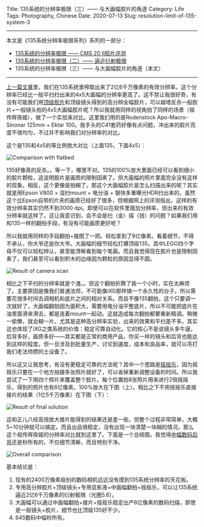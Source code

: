 Title: 135系统的分辨率极限（三）—— 与大画幅胶片的角逐
Category: Life
Tags: Photography, Chinese
Date: 2020-07-13
Slug: resolution-limit-of-135-system-3


---

本文是《135系统分辨率极限系列》系列的一部分：

* [135系统的分辨率极限 —— CMS 20 II胶片评测](/resolution-limit-of-135-system.html)
* [135系统的分辨率极限（二）—— 逼近衍射极限](/resolution-limit-of-135-system-2.html)
* 135系统的分辨率极限（三）—— 与大画幅胶片的角逐（本文）

---

[上一篇文章](/resolution-limit-of-135-system-2.html)里，我们在135系统里榨取出来了2亿6千万像素的有效分辨率。这个分辨率已经比一般平扫扫出来的4x5大画幅的分辨率更高了。这不禁让我很好奇，有没有可能我们用[顶级胶片](/resolution-limit-of-135-system.html)和顶级镜头得到的高分辨全幅胶片，可以越塔反杀一般胶片+一般镜头拍的4x5大画幅胶片呢？所以我就用同样的视角拍了同样的场景（祖传辉夜姬），做了一个实验来对比。这里我们用的是Rodenstock Apo-Macro-Sinonar 125mm + Ektar 100。我手头的C41套药好像有点问题，冲出来的胶片亮度不很均匀，不过并不影响我们对分辨率的对比。

这个是135和4x5的等比例放大对比（上面135，下面4x5）：

![Comparison with flatbed](/images/scan_large_format_comparison_flatbed.jpg)

135好像真的反杀。。等一下，哪里不对。135的100%放大里面已经可以看到细小的胶片颗粒，这说明胶片是画质的限制因素了。但大画幅的照片里面完全没有这样的现象。相反，这个更像是拍糊了。那这个大画幅胶片是怎么扫描出来的呢？其实就是用Epson V800 + 湿扫mount + 电分油 + 银快多重曝光HDR扫出来的。虽然这个比Epson自带的片夹的画质已经好了很多，但根据网上的评测指出，这样的有效分辨率其实仍然不到3000 dpi。即使可以在软件里面加分辨率，但出来的有效分辨率就这样了。这让我意识到，会不会是扫（金）描（钱）的问题？如果我们用和135一样的翻拍手段，有没有可能画质更好呢？

所以我就用同样的手段翻拍+接图了一把。轻松拿到了8亿像素。看着细节，不得不承认，你大爷还是你大爷。大画幅的细节轻松打爆顶级135。其中LEGO四个字母不仅可以轻松辨认，甚至能清晰看到每个笔画。而且我觉得现在胶片也是限制因素了，我们甚至可以看到积木的边缘因为颗粒的原因显得不圆。

![Result of camera scan](/images/scan_large_format_panorama_100.jpg)

相比之下平扫的分辨率就是个渣。。但这个翻拍折腾了我一个小时，实在太麻烦了。主要原因是像我们普通法师，不可能像iXG那样搞一个永久性的台子。所以需要花很多时间去调相机和底片之间的相对关系。而且不像135翻拍，这个只要调一次就好了，大画幅翻拍因为面积大，需要用电分油平整底片，所以不可能把底片在油里面滑来滑去，都是连着mount一起动。这就造成每次翻拍都要重新精调。稍微一偷懒，就会糊一片。尤其是这种高分辨率实验，出来的效果和平扫差不多。其实这也体现了iXG之类系统的价值：稳定可靠自动化。它的核心不是说镜头多牛逼，后背多好，画质多好——其实都是正常的商用产品，你买一样的镜头和后背也能达到这样的程度。但一旦涉及到批量生产，讨论到速度，成本和良品率，就可以吊打我们老法师攒的土设备了。

所以这又让我思考，有没有更稳定可靠的方法呢？其中一个思路是[摇摇乐](/resolution-limit-of-135-system-2.html)，因为摇摇乐只要在一个地方拍摄多张照片就好了，可以省掉重新调整设备的时间。所以我尝试了一下用四个照片来覆盖整个胶片。每个位置拍8张照片用来进行2倍摇摇乐，得到的照片也有6亿像素，100%放大在下图（上）。相比之下不用摇摇乐直接接片的结果（1亿5千万像素）在下图（下）：

![Result of final solution](/images/scan_large_format_comparison_panorama_highres_100.jpg)

这和正儿八经高倍放大接片能得到的结果还是差一些。但整个过程非常简单，大概5~10分钟就可以搞定。而且出品很稳定，没有出现一块清楚一块糊的情况。那么这个祖传辉夜姬的分辨率对比就到这里了。下面是一个总结图。我觉得[中幅数码后背](/full-frame-and-medium-format-1.html)还是秒所有的，不仅细节清晰，而且特别干净。

![Overall comparison](/images/scan_large_format_comparison_overall.jpg)

基本结论是：

1. 现有的2400万像素级别的数码相机远远没有摸到135系统分辨率的天花板。
2. 专用高分辨胶片+顶级镜头+专用显影液+中画幅翻拍+摇摇乐，可以让135系统逼近2亿6千万像素的衍射极限（光圈5.6）。
3. 大画幅可以通过中画幅翻拍+接片+摇摇乐稳定出产6亿像素的数码扫描，即使是一般镜头+胶片，细节也比顶级135好不少。
4. 645数码中幅秒所有。